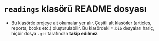 # `readings` klasörü README dosyası

- Bu klasörde projeye ait okumalar yer alır. Çeşitli alt klasörler (articles, reports, books etc.) oluşturulabilir. Bu klasördeki `*.bib` dosyaları hariç, hiçbir dosya `.git` tarafından **takip edilmez**.
